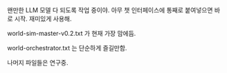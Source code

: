 왠만한 LLM 모델 다 되도록 작업 중이야.
아무 챗 인터페이스에 통째로 붙여넣으면 바로 시작.
재미있게 사용해.

world-sim-master-v0.2.txt 가 현재 가장 맘에듬.

world-orchestrator.txt 는 단순하게 즐길만함.

나머지 파일들은 연구중.